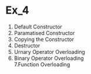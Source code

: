 # Ex_4
1. Default Constructor <br />
2. Paramatised Constructor <br />
3. Copying the Constructor <br />
4. Destructor <br />
5. Urnary Operator Overloading <br />
6. Binary Operator Overloading <br />
7.Function Overloading <br />
